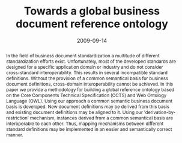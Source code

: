 ---
abstract: In the field of business document standardization a multitude of different
  standardization efforts exist. Unfortunately, most of the developed standards are
  designed for a specific application domain or industry and do not consider cross-standard
  interoperability. This results in several incompatible standard definitions. Without
  the provision of a common semantical basis for business document definitions, cross-domain
  interoperability cannot be achieved.  In this paper we provide a methodology for
  building a global reference ontology based on the Core Components Technical Specification
  (CCTS) and Web Ontology Language (OWL). Using our approach a common semantic business
  document basis is developed. New document definitions may be derived from this basis
  and existing document definitions may be aligned to it. Using our 'derivation-by-restriction'
  mechanism, instances derived from a common semantical basis are interoperable to
  each other. Thus, mapping mechanisms between different standard definitions may
  be implemented in an easier and semantically correct manner.
authors:
- Philipp Liegl
- Christian Huemer
- Marco Zapletal
date: '2009-09-14'
featured: false
links:
- name: Publik
  url: https://publik.tuwien.ac.at/showentry.php?ID=177763&lang=2
publication: 'Talk: Third IEEE International Conference on Semantic Computing, Berkeley;
  09-14-2009 - 09-16-2009; in: "Proccedings of the Third IEEE International Conference
  on Semantic Computing", IEEE Computer Society, (2009), ISBN: 978-0-7695-3800-6;
  355 - 360'
publication_types:
- '1'
publishDate: '2009-09-14'
title: Towards a global business document reference ontology
url_pdf: http://publik.tuwien.ac.at/files/PubDat_177763.pdf
---